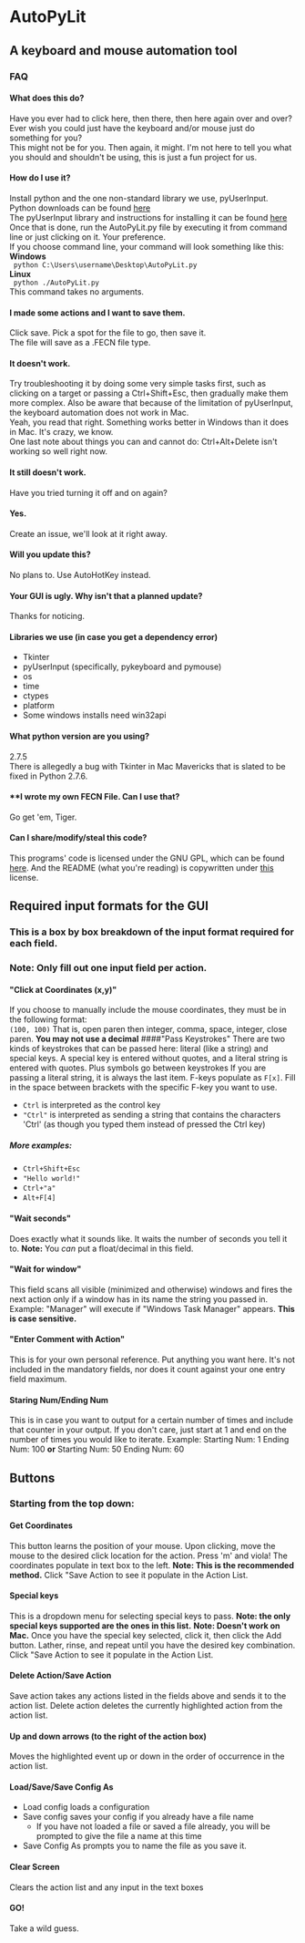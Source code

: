 AutoPyLit
=================  
A keyboard and mouse automation tool  
------------------------------------  
   

### FAQ
  
#### **What does this do?**
Have you ever had to click here, then there, then here again over and over?  
Ever wish you could just have the keyboard and/or mouse just do something for you?  
This might not be for you. Then again, it might. I'm not here to tell you what you should and shouldn't be using, this is just a fun project for us.  

#### **How do I use it?**
Install python and the one non-standard library we use, pyUserInput. 
Python downloads can be found [here](http://www.python.org/download/)  
The pyUserInput library and instructions for installing it can be found [here](https://github.com/SavinaRoja/PyUserInput)  
Once that is done, run the AutoPyLit.py file by executing it from command line or just clicking on it. Your preference.  
If you choose command line, your command will look something like this:  
**Windows**  
` python C:\Users\username\Desktop\AutoPyLit.py`  
**Linux**  
` python ./AutoPyLit.py`  
This command takes no arguments.  
  
#### **I made some actions and I want to save them.**
Click save. Pick a spot for the file to go, then save it.  
The file will save as a .FECN file type.  

#### **It doesn't work.**
Try troubleshooting it by doing some very simple tasks first, such as clicking on a target or passing a Ctrl+Shift+Esc, then gradually make them more complex. 
Also be aware that because of the limitation of pyUserInput, the keyboard automation does not work in Mac.  
Yeah, you read that right. Something works better in Windows than it does in Mac. It's crazy, we know.  
One last note about things you can and cannot do: Ctrl+Alt+Delete isn't working so well right now.  

#### **It still doesn't work.**
Have you tried turning it off and on again?  

#### **Yes.**
Create an issue, we'll look at it right away.
  
#### **Will you update this?**
No plans to. Use AutoHotKey instead. 

#### **Your GUI is ugly. Why isn't that a planned update?**
Thanks for noticing. 
  
#### **Libraries we use (in case you get a dependency error)**  
*    Tkinter
*    pyUserInput (specifically, pykeyboard and pymouse)
*    os
*    time
*    ctypes
*    platform
*    Some windows installs need win32api

#### **What python version are you using?**
2.7.5  
There is allegedly a bug with Tkinter in Mac Mavericks that is slated to be fixed in Python 2.7.6. 

#### **I wrote my own FECN File. Can I use that? 
Go get 'em, Tiger. 

#### **Can I share/modify/steal this code?**
This programs' code is licensed under the GNU GPL, which can be found [here](http://www.gnu.org/copyleft/gpl.txt).
And the README (what you're reading) is copywritten under [this](http://www.gnu.org/copyleft/fdl.txt) license.
  
## Required input formats for the GUI

### This is a box by box breakdown of the input format required for each field.

### Note: **Only fill out one input field per action.**

#### "Click at Coordinates (x,y)"

If you choose to manually include the mouse coordinates, they must be in the following format:  
`(100, 100)`
That is, open paren then integer, comma, space, integer, close paren. **You may not use a decimal**
####"Pass Keystrokes"
There are two kinds of keystrokes that can be passed here: literal (like a string) and special keys. 
A special key is entered without quotes, and a literal string is entered with quotes. 
Plus symbols go between keystrokes
If you are passing a literal string, it is always the last item. 
F-keys populate as `F[x]`. Fill in the space between brackets with the specific F-key you want to use. 

*    `Ctrl` is interpreted as the control key
*    `"Ctrl"` is interpreted as sending a string that contains the characters 'Ctrl' (as though you typed them instead of pressed the Ctrl key)

##### More examples:

*    `Ctrl+Shift+Esc`
*    `"Hello world!"`
*    `Ctrl+"a"`
*    `Alt+F[4]`

#### "Wait seconds"

Does exactly what it sounds like. It waits the number of seconds you tell it to. 
**Note:** You _can_ put a float/decimal in this field. 

#### "Wait for window"

This field scans all visible (minimized and otherwise) windows and fires the next action only if a window has in its name the string you passed in. 
Example: 
"Manager" will execute if "Windows Task Manager" appears. **This is case sensitive.**

#### "Enter Comment with Action"

This is for your own personal reference. Put anything you want here. It's not included in the mandatory fields, nor does it count against your one entry field maximum. 

#### Staring Num/Ending Num

This is in case you want to output for a certain number of times and include that counter in your output. 
If you don't care, just start at 1 and end on the number of times you would like to iterate. 
Example:
Starting Num: 1
Ending Num:   100
**or**
Starting Num: 50
Ending Num:   60

## Buttons

### Starting from the top down:

#### Get Coordinates

This button learns the position of your mouse. Upon clicking, move the mouse to the desired click location for the action. Press 'm' and viola! 
The coordinates populate in text box to the left. **Note: This is the recommended method.**
Click "Save Action to see it populate in the Action List. 

#### Special keys

This is a dropdown menu for selecting special keys to pass. 
**Note: the only special keys supported are the ones in this list.**
**Note: Doesn't work on Mac.**
Once you have the special key selected, click it, then click the Add button. Lather, rinse, and repeat until you have the desired key combination. 
Click "Save Action to see it populate in the Action List. 

#### Delete Action/Save Action

Save action takes any actions listed in the fields above and sends it to the action list. Delete action deletes the currently highlighted action from the action list. 

#### Up and down arrows (to the right of the action box)

Moves the highlighted event up or down in the order of occurrence in the action list. 

#### Load/Save/Save Config As

*    Load config loads a configuration
*    Save config saves your config if you already have a file name
     *  If you have not loaded a file or saved a file already, you will be prompted to give the file a name at this time
*    Save Config As prompts you to name the file as you save it. 

#### Clear Screen
Clears the action list and any input in the text boxes

#### GO!
Take a wild guess.
